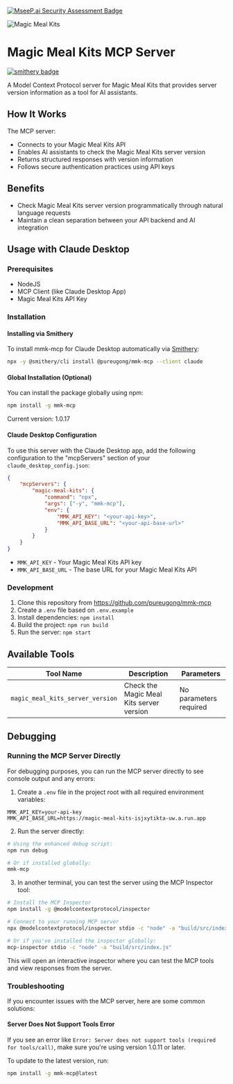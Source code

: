 [![MseeP.ai Security Assessment Badge](https://mseep.net/pr/pureugong-mmk-mcp-badge.png)](https://mseep.ai/app/pureugong-mmk-mcp)

![Magic Meal Kits](https://make.magicmealkits.com/icon-256x256.png)

# Magic Meal Kits MCP Server

[![smithery badge](https://smithery.ai/badge/@pureugong/mmk-mcp)](https://smithery.ai/server/@pureugong/mmk-mcp)

A Model Context Protocol server for Magic Meal Kits that provides server version information as a tool for AI assistants.

## How It Works

The MCP server:

- Connects to your Magic Meal Kits API
- Enables AI assistants to check the Magic Meal Kits server version
- Returns structured responses with version information
- Follows secure authentication practices using API keys

## Benefits

- Check Magic Meal Kits server version programmatically through natural language requests
- Maintain a clean separation between your API backend and AI integration

## Usage with Claude Desktop

### Prerequisites

- NodeJS
- MCP Client (like Claude Desktop App)
- Magic Meal Kits API Key

### Installation

#### Installing via Smithery

To install mmk-mcp for Claude Desktop automatically via [Smithery](https://smithery.ai/server/@pureugong/mmk-mcp):

```bash
npx -y @smithery/cli install @pureugong/mmk-mcp --client claude
```

#### Global Installation (Optional)

You can install the package globally using npm:

```bash
npm install -g mmk-mcp
```

Current version: 1.0.17

#### Claude Desktop Configuration

To use this server with the Claude Desktop app, add the following configuration to the "mcpServers" section of your `claude_desktop_config.json`:

```json
{
    "mcpServers": {
        "magic-meal-kits": {
            "command": "npx",
            "args": ["-y", "mmk-mcp"],
            "env": {
                "MMK_API_KEY": "<your-api-key>",
                "MMK_API_BASE_URL": "<your-api-base-url>"
            }
        }
    }
}
```

- `MMK_API_KEY` - Your Magic Meal Kits API key
- `MMK_API_BASE_URL` - The base URL for your Magic Meal Kits API

### Development

1. Clone this repository from https://github.com/pureugong/mmk-mcp
2. Create a `.env` file based on `.env.example`
3. Install dependencies: `npm install`
4. Build the project: `npm run build`
5. Run the server: `npm start`

## Available Tools

| Tool Name | Description | Parameters |
|-----------|-------------|------------|
| `magic_meal_kits_server_version` | Check the Magic Meal Kits server version | No parameters required |

## Debugging

### Running the MCP Server Directly

For debugging purposes, you can run the MCP server directly to see console output and any errors:

1. Create a `.env` file in the project root with all required environment variables:

```
MMK_API_KEY=your-api-key
MMK_API_BASE_URL=https://magic-meal-kits-isjxytikta-uw.a.run.app
```

2. Run the server directly:

```bash
# Using the enhanced debug script:
npm run debug

# Or if installed globally:
mmk-mcp
```

3. In another terminal, you can test the server using the MCP Inspector tool:

```bash
# Install the MCP Inspector
npm install -g @modelcontextprotocol/inspector

# Connect to your running MCP server
npx @modelcontextprotocol/inspector stdio -c "node" -a "build/src/index.js"

# Or if you've installed the inspector globally:
mcp-inspector stdio -c "node" -a "build/src/index.js"
```

This will open an interactive inspector where you can test the MCP tools and view responses from the server.

### Troubleshooting

If you encounter issues with the MCP server, here are some common solutions:

#### Server Does Not Support Tools Error

If you see an error like `Error: Server does not support tools (required for tools/call)`, make sure you're using version 1.0.11 or later.

To update to the latest version, run:

```bash
npm install -g mmk-mcp@latest
```
